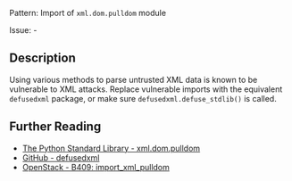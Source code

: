 Pattern: Import of `xml.dom.pulldom` module

Issue: -

## Description

Using various methods to parse untrusted XML data is known to be vulnerable to
XML attacks. Replace vulnerable imports with the equivalent `defusedxml`
package, or make sure `defusedxml.defuse_stdlib()` is called.

## Further Reading

* [The Python Standard Library - xml.dom.pulldom](https://docs.python.org/2/library/xml.dom.pulldom.html)
* [GitHub - defusedxml](https://github.com/tiran/defusedxml)
* [OpenStack - B409: import_xml_pulldom](https://docs.openstack.org/developer/bandit/api/bandit.blacklists.html#b409-import-xml-pulldom)

